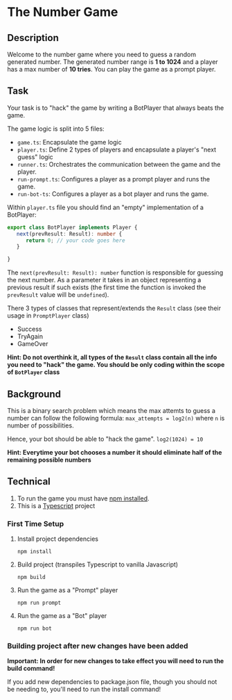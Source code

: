 # The Number Game

## Description 
Welcome to the number game where you need to guess a random generated number. 
The generated number range is **1 to 1024** and a player has a max number of **10 tries**.
You can play the game as a prompt player.

## Task
Your task is to "hack" the game by writing a BotPlayer that always beats the game. 

The game logic is split into 5 files:
- `game.ts`: Encapsulate the game logic
- `player.ts`: Define 2 types of players and encapsulate a player's "next guess" logic 
- `runner.ts`: Orchestrates the communication between the game and the player.
- `run-prompt.ts`: Configures a player as a prompt player and runs the game.
- `run-bot-ts`: Configures a player as a bot player and runs the game.

Within `player.ts` file you should find an "empty" implementation of a BotPlayer:
```typescript
export class BotPlayer implements Player {
   next(prevResult: Result): number {
      return 0; // your code goes here
   }

}
```

The `next(prevResult: Result): number` function is responsible for guessing the next number.
As a parameter it takes in an object representing a previous result if such exists 
(the first time the function is invoked the `prevResult` value will be `undefined`).

There 3 types of classes that represent/extends the `Result` class (see their usage in `PromptPlayer` class)
- Success
- TryAgain
- GameOver

**Hint: Do not overthink it, all types of the `Result` class contain all the info you need to "hack" the game.
You should be only coding within the scope of `BotPlayer` class**

## Background
This is a binary search problem which means the max attemts to guess a number can follow the following formula:
`max_attempts = log2(n)` where `n` is number of possibilities.

Hence, your bot should be able to "hack the game". `log2(1024) = 10`


**Hint: Everytime your bot chooses a number it should eliminate half of the remaining possible numbers**

## Technical
1. To run the game you must have [npm installed](https://docs.npmjs.com/downloading-and-installing-node-js-and-npm#using-a-node-installer-to-install-nodejs-and-npm).
2. This is a [Typescript](https://www.typescriptlang.org/) project

### First Time Setup

1. Install project dependencies
    ```shell
    npm install
    ```

2. Build project (transpiles Typescript to vanilla Javascript)
    ```shell
    npm build
    ```

3. Run the game as a "Prompt" player 
    ```shell
    npm run prompt
    ```

4. Run the game as a "Bot" player
    ```shell
    npm run bot
    ```
   
### Building project after new changes have been added
**Important: In order for new changes to take effect you will need to run the build command!**

If you add new dependencies to package.json file, though you should not be needing to, 
you'll need to run the install command!
